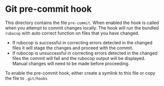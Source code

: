 # Git pre-commit hook
This directory contains the file `pre-commit`. When enabled the hook is called when you attempt to commit changes locally. The hook will run the bundled `rubocop` with auto correct function on files that you have changed.

* If rubocop is successful in correcting errors detected in the changed files it will stage the changes and proceed with the commit.
* If rubocop is unsuccessful in correcting errors detected in the changed files the commit will fail and the rubocop output will be displayed. Manual changes will need to be made before proceeding.

To enable the pre-commit hook, either create a symlink to this file or copy the file to `.git/hooks`
